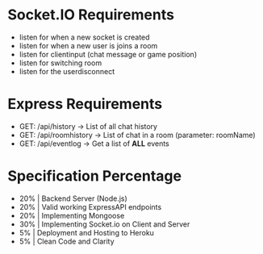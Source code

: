 # Socket.IO Requirements
* listen for when a new socket is created
* listen for when a new user is joins a room
* listen for clientinput (chat message or game position)
* listen for switching room
* listen for the userdisconnect

# Express Requirements
* GET: /api/history -> List of all chat history
* GET: /api/roomhistory -> List of chat in a room (parameter: roomName)
* GET: /api/eventlog -> Get a list of **ALL** events


# Specification Percentage
* 20% | Backend Server (Node.js)
* 20% | Valid working ExpressAPI endpoints
* 20% | Implementing Mongoose
* 30% | Implementing Socket.io on Client and Server
* 5% | Deployment and Hosting to Heroku
* 5% | Clean Code and Clarity